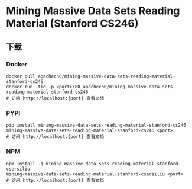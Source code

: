 # Mining Massive Data Sets Reading Material (Stanford CS246)

## 下载

### Docker

```
docker pull apachecn0/mining-massive-data-sets-reading-material-stanford-cs246
docker run -tid -p <port>:80 apachecn0/mining-massive-data-sets-reading-material-stanford-cs246
# 访问 http://localhost:{port} 查看文档
```

### PYPI

```
pip install mining-massive-data-sets-reading-material-stanford-cs246
mining-massive-data-sets-reading-material-stanford-cs246 <port>
# 访问 http://localhost:{port} 查看文档
```

### NPM

```
npm install -g mining-massive-data-sets-reading-material-stanford-csersiliu
mining-massive-data-sets-reading-material-stanford-csersiliu <port>
# 访问 http://localhost:{port} 查看文档
```
